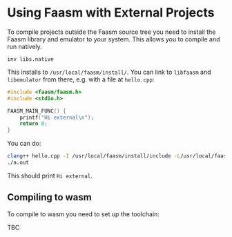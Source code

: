 # Using Faasm with External Projects

To compile projects outside the Faasm source tree you need to install the Faasm 
library and emulator to your system. This allows you to compile and run natively.

```
inv libs.native
```

This installs to `/usr/local/faasm/install/`. You can link to `libfaasm` and 
`libemulator` from there, e.g. with a file at `hello.cpp`:

```cpp
#include <faasm/faasm.h>
#include <stdio.h>

FAASM_MAIN_FUNC() {
    printf("Hi external\n");
    return 0;
}
```

You can do:

```bash
clang++ hello.cpp -I /usr/local/faasm/install/include -L/usr/local/faasm/install/lib -lfaasm -lemulator
./a.out
```

This should print `Hi external`.

## Compiling to wasm

To compile to wasm you need to set up the toolchain:

TBC